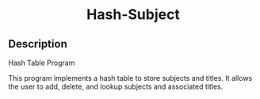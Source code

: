 <h1 align="center">Hash-Subject</h1>

## Description
Hash Table Program

This program implements a hash table to store subjects and titles.
It allows the user to add, delete, and lookup subjects and associated titles.
